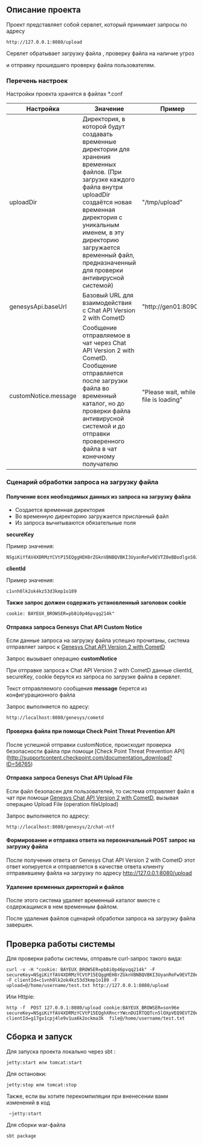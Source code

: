 ## Описание проекта

Проект представляет собой сервлет,
который принимает запросы по адресу  
```  
http://127.0.0.1:8080/upload
```
Сервлет обратывает загрузку файла , проверку файла на наличие угроз 

и отправку прошедшего проверку файла пользователям.

### Перечень настроек 
Настройки проекта хранятся в файлах *.conf
 
|Настройка|Значение|Пример|
|---|---|---|
|uploadDir|Директория, в которой будут создавать временные директории для хранения временных файлов. (При загрузке каждого файла внутри uploadDir создаётся новая временная директория с уникальным именем, в эту директорию загружается временный файл, предназначенный для проверки антивирусной системой) |"/tmp/upload"|
|genesysApi.baseUrl|Базовый URL для взаимодействия с Chat API Version 2 with CometD|"http://gen01:8090/"|
|customNotice.message|Сообщение отправляемое в чат через Chat API Version 2 with CometD. Сообщение отправляется после загрузки файла во временный каталог, но до проверки файла антивирусной системой и до отправки проверенного файла в чат конечному получателю|"Please wait, while file is loading"|

### Сценарий обработки запроса на загрузку файла

#### Получение всех необходимых данных из запроса на загрузку файла
* Создается временная директория
* Во временную директорию загружается присланный файл
* Из запроса вычитываются обязательные поля

__secureKey__

Пример значения:
```
NSgiKiYfAV4XDRMzYCVtP15EQggHEH8rZGknVBNBQVBKI3UyanReFw9EVTZ0eBBodlgxS0JVQn4LL29zXEFEFSBFcB4QGnNcQDI=
```
__clientId__

Пример значения:
```
c1vnh0lk2ok4kz53d3kmp1o189
```

__Также запрос должен содержать установленный заголовок cookie__

 
 ```
cookie: BAYEUX_BROWSER=pb8i0p46pvqq214k"
```


#### Отправка запроса Genesys Chat API Сustom Notice 

Если данные запроса на загрузку файла успешно прочитаны,
система отправляет запрос к [Genesys Chat API Version 2 with CometD](https://docs.genesys.com/Documentation/GMS/8.5.2/API/ChatAPIv2CometD)

Запрос вызывает операцию __customNotice__

При отправке запроса к Chat API Version 2 with CometD данные clientId, secureKey, cookie берутся из запроса по загрузке файла в сервлет.

Текст отправляемого сообщения __message__ берется из конфигурационного файла

Запрос выполняется по адресу:
```
http://localhost:8080/genesys/cometd
```

#### Проверка файла при помощи Check Point Threat Prevention API
После успешной отправки customNotice,
происходит проверка безопасности файла при помощи 
[Check Point Threat Prevention API] (http://supportcontent.checkpoint.com/documentation_download?ID=56765)

#### Отправка запроса Genesys Chat API Upload File
Если файл безопасен для пользователей,
то система отправляет файл в чат
при помощи [Genesys Chat API Version 2 with CometD](https://docs.genesys.com/Documentation/GMS/8.5.2/API/ChatAPIv2CometD), 
вызывая операцию Upload File
(operation  fileUpload)

Запрос выполняется по адресу:
```
http://localhost:8080/genesys/2/chat-ntf
```
#### Формирование и отправка ответа на первоначальный POST запрос на загрузку файла

После получения ответа от Genesys Chat API Version 2 with CometD этот ответ копируется и отправляется в качестве ответа клиенту отправившему файла на загрузку по адресу 
http://127.0.0.1:8080/upload

#### Удаление временных директорий и файлов
После этого система удаляет временный каталог вместе с содержащимся в нем временным файлом.

После удаления файлов сценарий обработки запроса на загрузку файла завершен.

  
## Проверка работы системы
Для проверки работы системы, отправьте curl-запрос
такого вида: 
```
curl -v -H "cookie: BAYEUX_BROWSER=pb8i0p46pvqq214k" -F secureKey=NSgiKiYfAV4XDRMzYCVtP15EQggHEH8rZGknVBNBQVBKI3UyanReFw9EVTZ0eBBodlgxS0JVQn4LL29zXEFEFSBFcB4QGnNcQDI= -F clientId=c1vnh0lk2ok4kz53d3kmp1o189 -F upload=@/home/username/test.txt http://127.0.0.1:8080/upload

```
Или Httpie:

```
http -f  POST 127.0.0.1:8080/upload cookie:BAYEUX_BROWSER=son96e  secureKey=NSgiKiYfAV4XDRMzYCVtP15EQghXRncrYWcnDUIRTQQTcn5lOXpVEQ9EVTZ0eBBodShGQ0NVQ3d+L29zXEFLFSBFcB4VDnNcRSo=  clientId=g17gx1cpj4le9v1ua6k2ockma3k  file@/home/username/test.txt
```
## Сборка и запуск

Для запуска проекта локально через sbt :
```
jetty:start или tomcat:start
```
Для остановки:
```
jetty:stop или tomcat:stop
```
Также, если вы хотите перекомпиляции при вненесении вами изменений в код
~~~
 ~jetty:start 
~~~


Для сборки war-файла 
```
sbt package 
```

